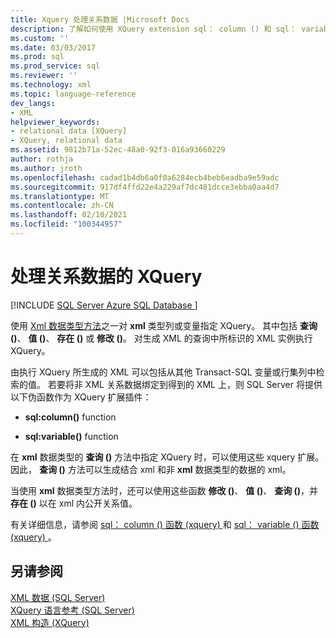 ```yaml
---
title: Xquery 处理关系数据 |Microsoft Docs
description: 了解如何使用 XQuery extension sql： column () 和 sql： variable () 将非 XML 关系数据绑定到 XML。
ms.custom: ''
ms.date: 03/03/2017
ms.prod: sql
ms.prod_service: sql
ms.reviewer: ''
ms.technology: xml
ms.topic: language-reference
dev_langs:
- XML
helpviewer_keywords:
- relational data [XQuery]
- XQuery, relational data
ms.assetid: 9812b71a-52ec-48a0-92f3-016a93660229
author: rothja
ms.author: jroth
ms.openlocfilehash: cadad1b4db6a0f0a6284ecb4beb6eadba9e59adc
ms.sourcegitcommit: 917df4ffd22e4a229af7dc481dcce3ebba0aa4d7
ms.translationtype: MT
ms.contentlocale: zh-CN
ms.lasthandoff: 02/10/2021
ms.locfileid: "100344957"
---
```

# <a name="xqueries-handling-relational-data"></a>处理关系数据的 XQuery
[!INCLUDE [SQL Server Azure SQL Database ](../includes/applies-to-version/sqlserver.md)]

  使用 [Xml 数据类型方法](../t-sql/xml/xml-data-type-methods.md)之一对 **xml** 类型列或变量指定 XQuery。 其中包括 **查询 ()**、 **值 ()**、 **存在 ()** 或 **修改 ()**。 对生成 XML 的查询中所标识的 XML 实例执行 XQuery。  
  
 由执行 XQuery 所生成的 XML 可以包括从其他 Transact-SQL 变量或行集列中检索的值。 若要将非 XML 关系数据绑定到得到的 XML 上，则 SQL Server 将提供以下伪函数作为 XQuery 扩展插件：  
  
-   **sql:column()** function  
  
-   **sql:variable()** function  
  
 在 **xml** 数据类型的 **查询 ()** 方法中指定 XQuery 时，可以使用这些 xquery 扩展。 因此， **查询 ()** 方法可以生成结合 xml 和非 **xml** 数据类型的数据的 xml。  
  
 当使用 **xml** 数据类型方法时，还可以使用这些函数 **修改 ()**、 **值 ()**、 **查询 ()**，并 **存在 ()** 以在 xml 内公开关系值。  
  
 有关详细信息，请参阅 [sql： column () 函数 (xquery) ](../xquery/xquery-extension-functions-sql-column.md) 和 [sql： variable () 函数 (xquery) ](../xquery/xquery-extension-functions-sql-variable.md)。  
  
## <a name="see-also"></a>另请参阅  
 [XML 数据 (SQL Server)](../relational-databases/xml/xml-data-sql-server.md)   
 [XQuery 语言参考 (SQL Server)](../xquery/xquery-language-reference-sql-server.md)   
 [XML 构造 &#40;XQuery&#41;](../xquery/xml-construction-xquery.md)  
  
  
